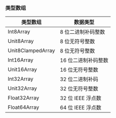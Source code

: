 ### 类型数组

| 类型数组              | 数据类型          |
|-------------------|---------------|
| Int8Array         | 8 位二进制补码整数    |
| Unit8Array        | 8 位无符号整数      |
| Unit8ClampedArray | 8 位无符号整数      |
| Int16Array        | 16 位二进制补码整数   |
| Unit16Array       | 16 位无符号整数     |
| Int32Array        | 32 位二进制补码     |
| Unit32Array       | 32 位无符号整数     |
| Float32Array      | 32 位 IEEE 浮点数 |
| Float64Array      | 64 位 IEEE 浮点数 |
